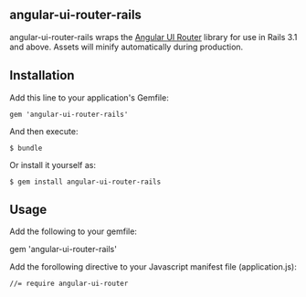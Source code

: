 ## angular-ui-router-rails
angular-ui-router-rails wraps the [Angular UI Router](https://github.com/angular-ui/ui-router) library for use in Rails 3.1 and above. Assets will minify automatically during production.


## Installation

Add this line to your application's Gemfile:

    gem 'angular-ui-router-rails'

And then execute:

    $ bundle

Or install it yourself as:

    $ gem install angular-ui-router-rails


## Usage

Add the following to your gemfile:

gem 'angular-ui-router-rails'

Add the forollowing directive to your Javascript manifest file (application.js):

    //= require angular-ui-router
